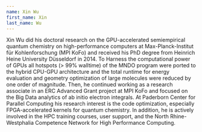 ```yaml
---
name: Xin Wu
first_name: Xin
last_name: Wu
---
```


Xin Wu did his doctoral research on the GPU-accelerated semiempirical quantum chemistry on high-performance computers at Max-Planck-Institut für Kohlenforschung (MPI KoFo) and received his PhD degree from Heinrich Heine University Düsseldorf in 2014. To Harness the computational power of GPUs all hotspots (> 99% walltime) of the MNDO program were ported to the hybrid CPU-GPU architecture and the total runtime for energy evaluation and geometry optimization of large molecules were reduced by one order of magnitude. Then, he continued working as a research associate in an ERC Advanced Grant project at MPI KoFo and focused on the Big Data analytics of ab initio electron integrals. At Paderborn Center for Parallel Computing his research interest is the code optimization, especially FPGA-accelerated kernels for quantum chemistry. In addition, he is actively involved in the HPC training courses, user support, and the North Rhine-Westphalia Competence Network for High Performance Computing.
